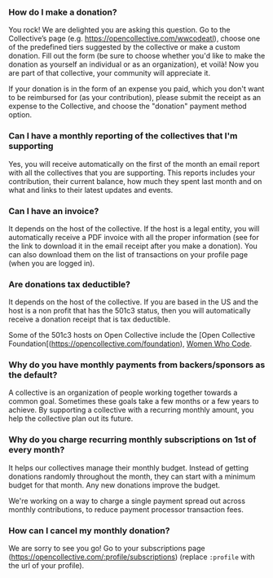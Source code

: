 ### How do I make a donation?

You rock! We are delighted you are asking this question. Go to the Collective’s page (e.g. https://opencollective.com/wwcodeatl), choose one of the predefined tiers suggested by the collective or make a custom donation. Fill out the form (be sure to choose whether you'd like to make the donation as yourself an individual or as an organization), et voilà! Now you are part of that collective, your community will appreciate it.

If your donation is in the form of an expense you paid, which you don't want to be reimbursed for (as your contribution), please submit the receipt as an expense to the Collective, and choose the "donation" payment method option.

### Can I have a monthly reporting of the collectives that I'm supporting

Yes, you will receive automatically on the first of the month an email report with all the collectives that you are supporting. This reports includes your contribution, their current balance, how much they spent last month and on what and links to their latest updates and events.

### Can I have an invoice?

It depends on the host of the collective. If the host is a legal entity, you will automatically receive a PDF invoice with all the proper information (see for the link to download it in the email receipt after you make a donation). You can also download them on the list of transactions on your profile page (when you are logged in).

### Are donations tax deductible?

It depends on the host of the collective. If you are based in the US and the host is a non profit that has the 501c3 status, then you will automatically receive a donation receipt that is tax deductible.

Some of the 501c3 hosts on Open Collective include the [Open Collective Foundation[(https://opencollective.com/foundation), [Women Who Code](https://opencollective.com/wwcode).

### Why do you have monthly payments from backers/sponsors as the default?

A collective is an organization of people working together towards a common goal. Sometimes these goals take a few months or a few years to achieve. By supporting a collective with a recurring monthly amount, you help the collective plan out its future.
          
### <a name="charge-date-notice"></a>Why do you charge recurring monthly subscriptions on 1st of every month?
It helps our collectives manage their monthly budget. Instead of getting donations randomly throughout the month, they can start with a minimum budget for that month. Any new donations improve the budget.

We're working on a way to charge a single payment spread out across monthly contributions, to reduce payment processor transaction fees.
          
### How can I cancel my monthly donation?
We are sorry to see you go! Go to your subscriptions page (https://opencollective.com/:profile/subscriptions) (replace `:profile` with the url of your profile).
